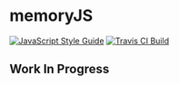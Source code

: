 # memoryJS

[![JavaScript Style Guide](https://cdn.rawgit.com/standard/standard/master/badge.svg)](https://github.com/standard/standard)
[![Travis CI Build](https://img.shields.io/travis/unsuitable001/memoryJS.svg?style=for-the-badge)](https://travis-ci.org/unsuitable001/memoryJS)
## Work In Progress

